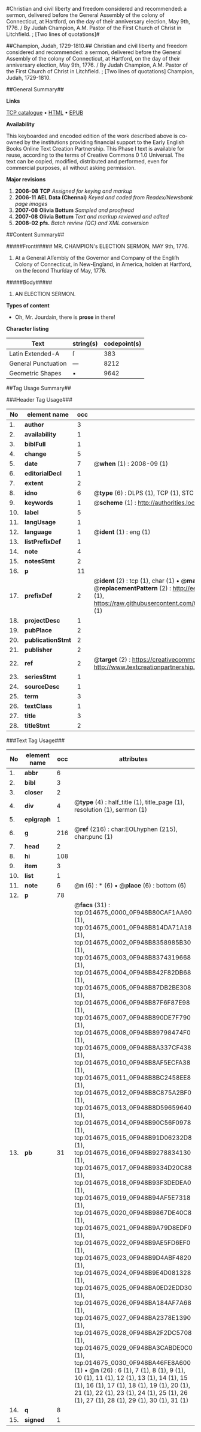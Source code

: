 #Christian and civil liberty and freedom considered and recommended: a sermon, delivered before the General Assembly of the colony of Connecticut, at Hartford, on the day of their anniversary election, May 9th, 1776. / By Judah Champion, A.M. Pastor of the First Church of Christ in Litchfield. ; [Two lines of quotations]#

##Champion, Judah, 1729-1810.##
Christian and civil liberty and freedom considered and recommended: a sermon, delivered before the General Assembly of the colony of Connecticut, at Hartford, on the day of their anniversary election, May 9th, 1776. / By Judah Champion, A.M. Pastor of the First Church of Christ in Litchfield. ; [Two lines of quotations]
Champion, Judah, 1729-1810.

##General Summary##

**Links**

[TCP catalogue](http://www.ota.ox.ac.uk/tcp/)  • 
[HTML](http://tei.it.ox.ac.uk/tcp/Texts-HTML/free/N11/N11613.html)  • 
[EPUB](http://tei.it.ox.ac.uk/tcp/Texts-EPUB/free/N11/N11613.epub)

**Availability**

This keyboarded and encoded edition of the
	       work described above is co-owned by the institutions
	       providing financial support to the Early English Books
	       Online Text Creation Partnership. This Phase I text is
	       available for reuse, according to the terms of Creative
	       Commons 0 1.0 Universal. The text can be copied,
	       modified, distributed and performed, even for
	       commercial purposes, all without asking permission.

**Major revisions**

1. __2006-08__ __TCP__ *Assigned for keying and markup*
1. __2006-11__ __AEL Data (Chennai)__ *Keyed and coded from Readex/Newsbank page images*
1. __2007-08__ __Olivia Bottum__ *Sampled and proofread*
1. __2007-08__ __Olivia Bottum__ *Text and markup reviewed and edited*
1. __2008-02__ __pfs.__ *Batch review (QC) and XML conversion*

##Content Summary##

#####Front#####
MR. CHAMPION's ELECTION SERMON, MAY 9th, 1776.
1. At a General Aſſembly of the Governor and Company of the Engliſh Colony of Connecticut, in New-England, in America, holden at Hartford, on the ſecond Thurſday of May, 1776.

#####Body#####

1. AN ELECTION SERMON.

**Types of content**

  * Oh, Mr. Jourdain, there is **prose** in there!

**Character listing**


|Text|string(s)|codepoint(s)|
|---|---|---|
|Latin Extended-A|ſ|383|
|General Punctuation|—|8212|
|Geometric Shapes|▪|9642|

##Tag Usage Summary##

###Header Tag Usage###

|No|element name|occ|attributes|
|---|---|---|---|
|1.|__author__|3||
|2.|__availability__|1||
|3.|__biblFull__|1||
|4.|__change__|5||
|5.|__date__|7| @__when__ (1) : 2008-09 (1)|
|6.|__editorialDecl__|1||
|7.|__extent__|2||
|8.|__idno__|6| @__type__ (6) : DLPS (1), TCP (1), STC (1), NOTIS (1), IMAGE-SET (1), EVANS-CITATION (1)|
|9.|__keywords__|1| @__scheme__ (1) : http://authorities.loc.gov/ (1)|
|10.|__label__|5||
|11.|__langUsage__|1||
|12.|__language__|1| @__ident__ (1) : eng (1)|
|13.|__listPrefixDef__|1||
|14.|__note__|4||
|15.|__notesStmt__|2||
|16.|__p__|11||
|17.|__prefixDef__|2| @__ident__ (2) : tcp (1), char (1)  •  @__matchPattern__ (2) : ([0-9\-]+):([0-9IVX]+) (1), (.+) (1)  •  @__replacementPattern__ (2) : http://eebo.chadwyck.com/downloadtiff?vid=$1&page=$2 (1), https://raw.githubusercontent.com/textcreationpartnership/Texts/master/tcpchars.xml#$1 (1)|
|18.|__projectDesc__|1||
|19.|__pubPlace__|2||
|20.|__publicationStmt__|2||
|21.|__publisher__|2||
|22.|__ref__|2| @__target__ (2) : https://creativecommons.org/publicdomain/zero/1.0/ (1), http://www.textcreationpartnership.org/docs/. (1)|
|23.|__seriesStmt__|1||
|24.|__sourceDesc__|1||
|25.|__term__|3||
|26.|__textClass__|1||
|27.|__title__|3||
|28.|__titleStmt__|2||


###Text Tag Usage###

|No|element name|occ|attributes|
|---|---|---|---|
|1.|__abbr__|6||
|2.|__bibl__|3||
|3.|__closer__|2||
|4.|__div__|4| @__type__ (4) : half_title (1), title_page (1), resolution (1), sermon (1)|
|5.|__epigraph__|1||
|6.|__g__|216| @__ref__ (216) : char:EOLhyphen (215), char:punc (1)|
|7.|__head__|2||
|8.|__hi__|108||
|9.|__item__|3||
|10.|__list__|1||
|11.|__note__|6| @__n__ (6) : * (6)  •  @__place__ (6) : bottom (6)|
|12.|__p__|78||
|13.|__pb__|31| @__facs__ (31) : tcp:014675_0000_0F948B80CAF1AA90 (1), tcp:014675_0001_0F948B814DA71A18 (1), tcp:014675_0002_0F948B8358985B30 (1), tcp:014675_0003_0F948B8374319668 (1), tcp:014675_0004_0F948B842F82DB68 (1), tcp:014675_0005_0F948B87DB2BE308 (1), tcp:014675_0006_0F948B87F6F87E98 (1), tcp:014675_0007_0F948B890DE7F790 (1), tcp:014675_0008_0F948B89798474F0 (1), tcp:014675_0009_0F948B8A337CF438 (1), tcp:014675_0010_0F948B8AF5ECFA38 (1), tcp:014675_0011_0F948B8BC2458EE8 (1), tcp:014675_0012_0F948B8C875A2BF0 (1), tcp:014675_0013_0F948B8D59659640 (1), tcp:014675_0014_0F948B90C56F0978 (1), tcp:014675_0015_0F948B91D06232D8 (1), tcp:014675_0016_0F948B9278834130 (1), tcp:014675_0017_0F948B9334D20C88 (1), tcp:014675_0018_0F948B93F3DEDEA0 (1), tcp:014675_0019_0F948B94AF5E7318 (1), tcp:014675_0020_0F948B9867DE40C8 (1), tcp:014675_0021_0F948B9A79D8EDF0 (1), tcp:014675_0022_0F948B9AE5FD6EF0 (1), tcp:014675_0023_0F948B9D4ABF4820 (1), tcp:014675_0024_0F948B9E4D081328 (1), tcp:014675_0025_0F948BA0ED2EDD30 (1), tcp:014675_0026_0F948BA184AF7A68 (1), tcp:014675_0027_0F948BA2378E1390 (1), tcp:014675_0028_0F948BA2F2DC5708 (1), tcp:014675_0029_0F948BA3CABDE0C0 (1), tcp:014675_0030_0F948BA46FE8A600 (1)  •  @__n__ (26) : 6 (1), 7 (1), 8 (1), 9 (1), 10 (1), 11 (1), 12 (1), 13 (1), 14 (1), 15 (1), 16 (1), 17 (1), 18 (1), 19 (1), 20 (1), 21 (1), 22 (1), 23 (1), 24 (1), 25 (1), 26 (1), 27 (1), 28 (1), 29 (1), 30 (1), 31 (1)|
|14.|__q__|8||
|15.|__signed__|1||
